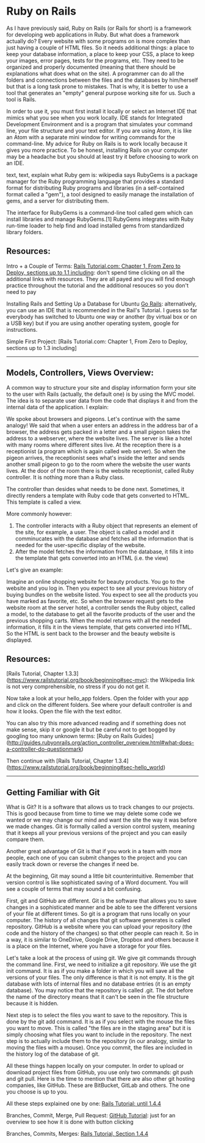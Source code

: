 # Ruby on Rails

As I have previously said, Ruby on Rails (or Rails for short) is a framework for developing web applications in Ruby. But what does a framework actually do? Every website with some programs on is more complex than just having a couple of HTML files. So it needs additional things: a place to keep your database information, a place to keep your CSS, a place to keep your images, error pages, tests for the programs, etc. They need to be organized and properly documented (meaning that there should be explanations what does what on the site). A programmer can do all the folders and connections between the files and the databases by him/herself but that is a long task prone to mistakes. That is why, it is better to use a tool that generates an "empty" general purpose working site for us. Such a tool is Rails. 

In order to use it, you must first install it locally or select an Internet IDE that mimics what you see when you work locally. IDE stands for Integrated Development Environment and is a program that simulates your command line, your file structure and your text editor. If you are using Atom, it is like an Atom with a separate mini window for writing commands for the command-line. My advice for Ruby on Rails is to work locally because it gives you more practice. To be honest, installing Rails on your computer may be a headache but you should at least try it before choosing to work on an IDE. 

text, text, explain what Ruby gem is: wikipedia says RubyGems is a package manager for the Ruby programming language that provides a standard format for distributing Ruby programs and libraries (in a self-contained format called a "gem"), a tool designed to easily manage the installation of gems, and a server for distributing them.

The interface for RubyGems is a command-line tool called gem which can install libraries and manage RubyGems.[1] RubyGems integrates with Ruby run-time loader to help find and load installed gems from standardized library folders.



## Resources: 

Intro + a Couple of Terms: [Rails Tutorial.com: Chapter 1, From Zero to Deploy, sections up to 1.1 including](https://www.railstutorial.org/book/beginning): don't spend time clicking on all the additional links with resources. They are all payed and you will find enough practice throughout the tutorial and the additional resouces so you don't need to pay

Installing Rails and Setting Up a Database for Ubuntu [Go Rails](https://gorails.com/setup/ubuntu/16.04): alternatively, you can use an IDE that is recommended in the Rail's Tutorial. I guess so far everybody has switched to Ubuntu one way or another (by virtual box or on a USB key) but if you are using another operating system, google for instructions. 

Simple First Project: [Rails Tutorial.com: Chapter 1, From Zero to Deploy, sections up to 1.3 including]

<hr>

## Models, Controllers, Views Overview: 

A common way to structure your site and display information form your site to the user with Rails (actually, the default one) is by using the MVC model. The idea is to separate user data from the code that displays it and from the internal data of the application. I explain: 

We spoke about browsers and pigeons. Let's continue with the same analogy! We said that when a user enters an address in the address bar of a browser, the address gets packed in a letter and a small pigeon takes the address to a webserver, where the website lives. The server is like a hotel with many rooms where different sites live. At the reception there is a receptionist (a program which is again called web server). So when the pigeon arrives, the receptionist sees what's inside the letter and sends another small pigeon to go to the room where the website the user wants lives. At the door of the room there is the website receptionist, called Ruby controller. It is nothing more than a Ruby class. 

The controller than desides what needs to be done next. Sometimes, it directly renders a template with Ruby code that gets converted to HTML. This template is called a view.

More commonly however: 

1. The controller interacts with a Ruby object that represents an element of the site, for example, a user. The object is called a model and it comminucates with the database and fetches all the information that is needed for the user-specific display of the website. 
2. After the model fetches the information from the database, it fills it into the template that gets converted into an HTML (i.e. the view) 

Let's give an example: 

Imagine an online shopping website for beauty products. You go to the website and you log in. Then you expect to see all your previous history of buying bundles on the website listed. You expect to see all the products you have marked as favorite, etc. So when the browser request gets to the website room at the server hotel, a controller sends the Ruby object, called a model, to  the database to get all the favorite products of the user and the previous shopping carts. When the model returns with all the needed information, it fills it in the views template, that gets converted into HTML. So the HTML is sent back to the browser and the beauty website is displayed.

## Resources: 
[Rails Tutorial, Chapter 1.3.3] (https://www.railstutorial.org/book/beginning#sec-mvc): the Wikipedia link is not very comprehensible, no stress if you do not get it. 

Now take a look at your hello_app folders. Open the folder with your app and click on the different folders. See where your default controller is and how it looks. Open the file with the text editor. 

You can also try this more advanced reading and if something does not make sense, skip it or google it but be careful not to get bogged by googling too many unknown terms: [Ruby on Rails Guides] (http://guides.rubyonrails.org/action_controller_overview.html#what-does-a-controller-do-questionmark)

Then continue with [Rails Tutorial, Chapter 1.3.4] (https://www.railstutorial.org/book/beginning#sec-hello_world)

<hr>

## Getting Familiar with Git

What is Git? It is a software that allows us to track changes to our projects. This is good because from time to time we may delete some code we wanted or we may change our mind and want the site the way it was before we made changes. Git is formally called a version control system, meaning that it keeps all your previous versions of the project and you can easily compare them. 

Another great advantage of Git is that if you work in a team with more people, each one of you can submit changes to the project and you can easily track down or reverse the changes if need be. 

At the beginning, Git may sound a little bit counterintuitive. Remember that version control is like sophisticated saving of a Word document. You will see a couple of terms that may sound a bit confusing. 

First, git and GitHub are different. Git is the software that allows you to save changes in a sophisticated manner and be able to see the different versions of your file at different times. So git is a program that runs locally on your computer. The history of all changes that git software generates is called repository. GitHub is a website where you can upload your repository (the code and the history of the changes) so that other people can reach it. So in a way, it is similar to OneDrive, Google Drive, Dropbox and others because it is a place on the Internet, where you have a storage for your files. 

Let's take a look at the process of using git. We give git commands through the command line. First, we need to initialize a git repository. We use the git init command. It is as if you make a folder in which you will save all the versions of your files. The only difference is that it is not empty. It is the git database with lots of internal files and no database entries (it is an empty database). You may notice that the repository is called .git. The dot before the name of the directory means that it can't be seen in the file structure because it is hidden. 

Next step is to select the files you want to save to the repository. This is done by the git add command. It is as if you select with the mouse the files you want to move. This is called "the files are in the staging area" but it is simply choosing what files you want to include in the repository. The next step is to actually include them to the repository (in our analogy, similar to moving the files with a mouse). Once you commit, the files are included in the history log of the database of git.

All these things happen locally on your computer. In order to upload or download project files from GitHub, you use only two commands: git push and git pull. Here is the time to mention that there are also other git hosting companies, like GitHub. These are BitBucket, GitLab and others. The one you choose is up to you. 

All these steps explained one by one: [Rails Tutorial: until 1.4.4](https://www.railstutorial.org/book/beginning#sec-version_control)

Branches, Commit, Merge, Pull Request: [GitHub Tutorial](https://guides.github.com/activities/hello-world/): just for an overview to see how it is done with button clicking

Branches, Commits, Merges: [Rails Tutorial, Section 1.4.4](https://www.railstutorial.org/book/beginning#sec-git_commands)

